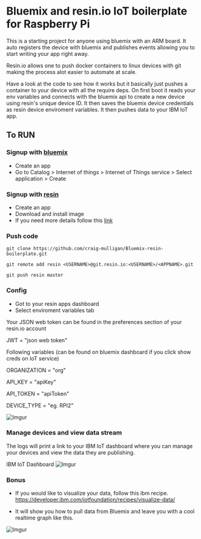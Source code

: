# Bluemix and resin.io IoT boilerplate for Raspberry Pi

This is a starting project for anyone using bluemix with an ARM board. It auto registers the device with bluemix and publishes events allowing you to start writing your app right away. 

Resin.io allows one to push docker containers to linux devices with git making the process alot easier to automate at scale. 

Have a look at the code to see how it works but it basically just pushes a container to your device with all the require deps. On first boot it reads your env variables and connects with the bluemix api to create a new device using resin's unique device ID. It then saves the bluemix device credentials as resin device enviroment variables. It then pushes data to your IBM IoT app.

## To RUN 

### Signup with [bluemix](https://console.ng.bluemix.net/)

- Create an app
- Go to Catalog > Internet of things > Internet of Things service > Select application > Create

### Signup with [resin](https://resin.io)
- Create an app
- Download and install image
- If you need more details follow this [link](http://docs.resin.io/#/pages/installing/gettingStarted.md)

### Push code

```
git clone https://github.com/craig-mulligan/Bluemix-resin-boilerplate.git
```
```
git remote add resin <USERNAME>@git.resin.io:<USERNAME>/<APPNAME>.git
```

```
git push resin master
```

### Config

- Got to your resin apps dashboard
- Select enviroment variables tab

Your JSON web token can be found in the preferences section of your resin.io account

JWT = "json web token"

Following variables (can be found on bluemix dashboard if you click show creds on IoT service)

ORGANIZATION = "org"

API_KEY = "apiKey"

API_TOKEN = "apiToken"

DEVICE_TYPE = "eg. RPI2"

![Imgur](http://i.imgur.com/r5LKe5q.png)

### Manage devices and view data stream

The logs will print a link to your IBM IoT dashboard where you can manage your devices and view the data they are publishing. 

IBM IoT Dashboard
![Imgur](http://i.imgur.com/aPm7XkM.png)


### Bonus 

- If you would like to visualize your data, follow this ibm recipe.
https://developer.ibm.com/iotfoundation/recipes/visualize-data/

- It will show you how to pull data from Bluemix and leave you with a cool realtime graph like this. 

![Imgur](http://i.imgur.com/e6LSsz3.png)

